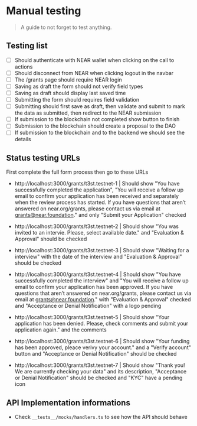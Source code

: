 # Manual testing

> A guide to not forget to test anything.

## Testing list

- [ ] Should authenticate with NEAR wallet when clicking on the call to actions
- [ ] Should disconnect from NEAR when clicking logout in the navbar
- [ ] The /grants page should require NEAR login
- [ ] Saving as draft the form should not verify field types
- [ ] Saving as draft should display last saved time
- [ ] Submitting the form should requires field validation
- [ ] Submitting should first save as draft, then validate and submit to mark the data as submitted, then redirect to the NEAR submission
- [ ] If submission to the blockchain not completed show button to finish
- [ ] Submission to the blockchain should create a proposal to the DAO
- [ ] If submission to the blockchain and to the backend we should see the details

## Status testing URLs

First complete the full form process then go to these URLs

- http://localhost:3000/grants/t3st.testnet-1 | Should show "You have successfully completed the application", "You will receive a follow up email to confirm your application has been received and separately when the review process has started. If you have questions that aren’t answered on near.org/grants, please contact us via email at grants@near.foundation." and only "Submit your Application" checked

- http://localhost:3000/grants/t3st.testnet-2 | Should show "You was invited to an intervie. Please, select available date." and "Evaluation & Approval" should be checked

- http://localhost:3000/grants/t3st.testnet-3 | Should show "Waiting for a interview" with the date of the interview and "Evaluation & Approval" should be checked

- http://localhost:3000/grants/t3st.testnet-4 | Should show "You have successfully completed the interview" and "You will receive a follow up email to confirm your application has been approved. If you have questions that aren’t answered on near.org/grants, please contact us via email at grants@near.foundation." with "Evaluation & Approval" checked and "Acceptance or Denial Notification" with a logo pending

- http://localhost:3000/grants/t3st.testnet-5 | Should show "Your application has been denied. Please, check comments and submit your application again." and the comments

- http://localhost:3000/grants/t3st.testnet-6 | Should show "Your funding has been approved, pleace verivy your account." and a "Verify account" button and "Acceptance or Denial Notification" should be checked

- http://localhost:3000/grants/t3st.testnet-7 | Should show "Thank you! We are currently checking your data" and its description, "Acceptance or Denial Notification" should be checked and "KYC" have a pending icon

## API Implementation informations

- Check `__tests__/mocks/handlers.ts` to see how the API should behave
